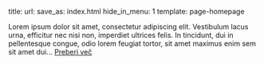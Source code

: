 title:
url:
save_as: index.html
hide_in_menu: 1
template: page-homepage


Lorem ipsum dolor sit amet, consectetur adipiscing elit. Vestibulum lacus urna, efficitur nec nisi non, imperdiet ultrices felis.
In tincidunt, dui in pellentesque congue, odio lorem feugiat tortor, sit amet maximus enim sem sit amet dui...
[Preberi več]({filename}/pages/about.md)